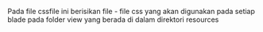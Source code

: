 Pada file cssfile ini berisikan file - file css yang akan digunakan pada setiap blade pada folder view yang berada di dalam direktori resources